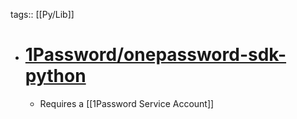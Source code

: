 tags:: [[Py/Lib]]

- # [1Password/onepassword-sdk-python](https://github.com/1Password/onepassword-sdk-python)
	- Requires a [[1Password Service Account]]